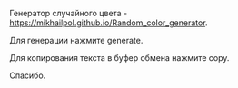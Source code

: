 Генератор случайного цвета - https://mikhailpol.github.io/Random_color_generator.

Для генерации нажмите generate.

Для копирования текста в буфер обмена нажмите copy.

Спасибо.